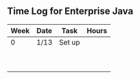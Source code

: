 ## Time Log for Enterprise Java

| Week   | Date   | Task                                            | Hours  | 
| ------ | ------ | ----------------------------------------------- | ------ |
| 0      | 1/13   | Set up                                                 |
|        |        |                                                 |        |
|        |        |                                                 |        |
|        |        |                                                 |        |
|        |        |                                                 |        |
|        |        |                                                 |        |
|        |        |                                                 |        |
|        |        |                                                 |        |
|        |        |                                                 |        |
|        |        |                                                 |        |